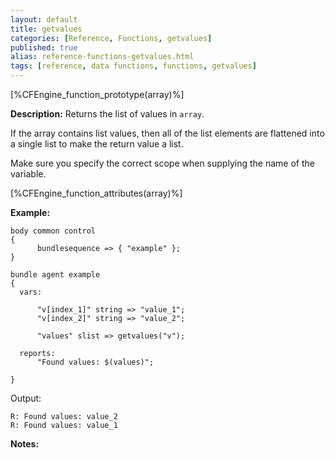 ```yaml
---
layout: default
title: getvalues
categories: [Reference, Functions, getvalues]
published: true
alias: reference-functions-getvalues.html
tags: [reference, data functions, functions, getvalues]
---
```


[%CFEngine_function_prototype(array)%]

**Description:** Returns the list of values in `array`.

If the array contains list values, then all of the list elements are flattened 
into a single list to make the return value a list.

Make sure you specify the correct scope when supplying the name of the
variable.

[%CFEngine_function_attributes(array)%]

**Example:**

```cf3
body common control
{
      bundlesequence => { "example" };
}

bundle agent example
{
  vars:

      "v[index_1]" string => "value_1";
      "v[index_2]" string => "value_2";

      "values" slist => getvalues("v");

  reports:
      "Found values: $(values)";

}
```

Output:

```
R: Found values: value_2
R: Found values: value_1
```

**Notes:**
